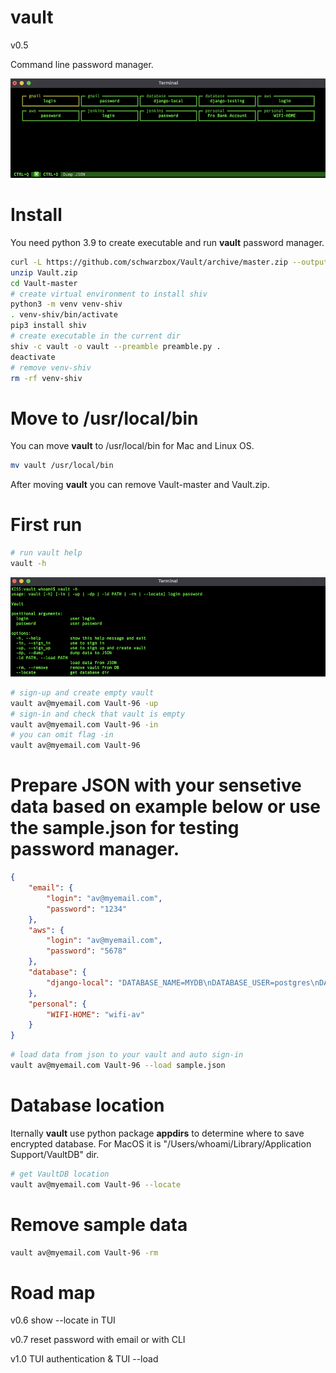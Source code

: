# vault

v0.5

Command line password manager.

![Screenshot](screenshot/screenshot1.png)

# Install

You need python 3.9 to create executable and run <strong>vault</strong> password manager.

```bash
curl -L https://github.com/schwarzbox/Vault/archive/master.zip --output Vault.zip
unzip Vault.zip
cd Vault-master
# create virtual environment to install shiv
python3 -m venv venv-shiv
. venv-shiv/bin/activate
pip3 install shiv
# create executable in the current dir
shiv -c vault -o vault --preamble preamble.py .
deactivate
# remove venv-shiv
rm -rf venv-shiv
```

# Move to /usr/local/bin

You can move <strong>vault</strong> to /usr/local/bin for Mac and Linux OS.

``` bash
mv vault /usr/local/bin
```

After moving <strong>vault</strong> you can remove Vault-master and Vault.zip.

# First run

```bash
# run vault help
vault -h
```

![Screenshot](screenshot/screenshot2.png)

```bash
# sign-up and create empty vault
vault av@myemail.com Vault-96 -up
# sign-in and check that vault is empty
vault av@myemail.com Vault-96 -in
# you can omit flag -in
vault av@myemail.com Vault-96
```

# Prepare JSON with your sensetive data based on example below or use the sample.json for testing password manager.

```JSON
{
    "email": {
        "login": "av@myemail.com",
        "password": "1234"
    },
    "aws": {
        "login": "av@myemail.com",
        "password": "5678"
    },
    "database": {
        "django-local": "DATABASE_NAME=MYDB\nDATABASE_USER=postgres\nDATABASE_PASSWORD=''\nDATABASE_HOST=127.0.0.1\nDATABASE_PORT=5432\nDATABASE_CONN_MAX_AGE=600"
    },
    "personal": {
        "WIFI-HOME": "wifi-av"
    }
}
```

```bash
# load data from json to your vault and auto sign-in
vault av@myemail.com Vault-96 --load sample.json
```

# Database location

Iternally <strong>vault</strong> use python package <strong>appdirs</strong> to determine where to save encrypted database. For MacOS it is "/Users/whoami/Library/Application Support/VaultDB" dir.

```bash
# get VaultDB location
vault av@myemail.com Vault-96 --locate
```

# Remove sample data

```bash
vault av@myemail.com Vault-96 -rm
```

# Road map

v0.6 show --locate in TUI

v0.7 reset password with email or with CLI

v1.0 TUI authentication & TUI --load
